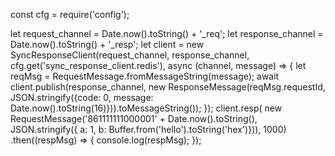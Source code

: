 const cfg = require('config');

let request_channel = Date.now().toString() + '_req';
let response_channel = Date.now().toString() + '_resp';
let client = new SyncResponseClient(request_channel,
    response_channel,
    cfg.get('sync_response_client.redis'),
    async (channel, message) => {
        let reqMsg = RequestMessage.fromMessageString(message);
        await client.publish(response_channel, new ResponseMessage(reqMsg.requestId, JSON.stringify({code: 0, message: Date.now().toString(16)})).toMessageString());
    });
client.resp(
    new RequestMessage('861111111000001' + Date.now().toString(),
        JSON.stringify({
            a: 1,
            b: Buffer.from('hello').toString('hex')})), 1000)
    .then((respMsg) => {
        console.log(respMsg);
    });
